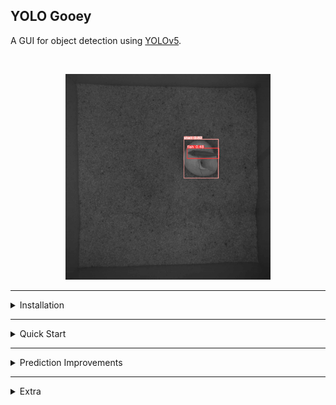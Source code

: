 ## YOLO Gooey
A GUI for object detection using [YOLOv5](https://github.com/ultralytics/yolov5).

<br>
<p align="center">
<img src="src/screenshots/fish_detections.png" width="65%"/>
</p>

---

<details>
<summary>Installation</summary>

Follow the instructions in the `README.md` file in the main repository to create and activate the environment `yolo_gooey` needed for this GUI and underlying method. 

</details>

---

<details>
<summary>Quick Start</summary>

To launch the application, run the command:
```
python start.py
```
The welcoming page will look like this:
<br>
<p align="center">
<img src="src/screenshots/home.png" width="30%"/>
</p>
<br>

<details>
<summary>Annotate</summary>

Training an object detector requires a training dataset containing images and their set of object bounding boxes. Each bounding box is a rectangle enclosing a single object of a specific class. To construct this dataset, we suggest using the annotation software [labelImg](https://github.com/tzutalin/labelImg), which allows you to easily open a folder with images and draw object bounding boxes for each image.

The interface of this program looks like this:
<br>
<p align="center">
<img src="src/screenshots/annotate.png" width="80%"/>
</p>

To annotate, follow these steps:
<ol>
<li>
Click on <b><u>Open Dir</u></b> to open your folder of images you wish to label.
</li>
<br>
<li>
Set the format to <b><u>PascalVOC</u></b> (default) ⚠️. This code only supports annotations saved in the PascalVOC format.
</li>
<br>
<li>
Click on <b><u>Create RectBox</u></b>. Then, click & drag your cursor to label the different objects in the image.
</li>
<br>
<li>
Click on <b><u>Save</u></b> to save your annotations.
</li>
<br>
<li>
Click on <b><u>Next Image</u></b> (or <kbd>D</kbd> key) to label another image.

<br>
If you want to correct a previously annotated image, click on <b><u>Prev Image</u></b> (or <kbd>A</kbd> key) and scale/move/add/remove bouding boxes. <i>Make sure you save the new annotations to overwrite the old annotations.</i>
</li>
</ol>

</details>
<br>
<details>
<summary>Train</summary>

After annotating your images, you are ready to use them during detection model training. Make sure to run this training stage on a machine with a GPU. Models can also be trained on CPU, but the training process is substantially slower.

The training interface looks like this:
<br>
<p align="center">
<img src="src/screenshots/train.png" width="55%"/>
</p>

To initiate model training, follow these steps:
<ol>
<li>
Browse to your <b><u>training data folder</u></b>.
<br>
<small>The training data folder needs to contain at least 10 images and their corresponding PascalVOC .xml annotations with the same name.</small>
</li>
<br>
<li>
Choose the <b><u>number of epochs</u></b>.
<br>
<small>1 epoch = 1 iteration through the entire dataset.</small>
</li>
<br>
<li>
Choose the <b><u>batch size</u></b>.
<br>
<small>Usually set as a power of 2 (<i>i.e.</i> 2, 4, 8, 16, ...). A larger batch size implies greater memory consumption, but will aid the network in generalizing to unseen data.</small>
</li>
<br>
<li>
Choose your <b><u>resize factor</u></b> from <b>(0.0, 1.0]</b>.
<br>
<small>The resize factor determines the shape of the training images before going through the network. A small resize factor might lead to downsampling-upsampling issues where bounding box centers appear to lie on a grid of points. On the other hand, a larger resize factor implies greater memory consumption, but will help the network learn smaller features, such as edges or small characteristic texture patches, to yield more accurate results.</small>
</li>
<br>
<li>
Click on <b><u>Train</u></b>.
</li>

<br>
After you've successfully trained your model, it can be found under:
<br>
<u><i>output_train/&lttraining_dataset&gt/model&ltnum&gt</i></u>
<br>
The folder contains the model weights as well as additional plots that show the networks prediction accuracy, as shown here:
<p align="center">
<img src="src/screenshots/confusion_matrix.png" width="30%"/>
<img src="src/screenshots/losses.png" width="45%"/>
</p>
</ol>

</details>
<br>
<details>
<summary>Predict</summary>
After successfully training a model, we want to use it to predict bounding boxes on unseen video(s)/image(s). To do so, select the <b>Predict</b> option on the welcoming page, which will guide you to the following page:

<br>
<p align="center">
<img src="src/screenshots/predict.png" width="50%"/>
</p>

To perfom prediction, follow these steps:
<ol>
<li>
Browse to your <b><u>video(s)/image(s)</u></b>.
<br>
<small>You can select a single image/single video/folder of images and/or videos. In case you select a folder of images/videos, use the drop-down menu to choose to run the prediction run on all images in the folder/all videos in the folder/all videos AND images in the folder.</small>
</li>
<br>
<li>
Choose a <b><u>trained model</u></b>.
<br>
<small>The folder can be found under <i>output_train/&lttraining_dataset&gt/model&ltnum&gt</i>. It contains the model weights and training configuration.</small>
</li>
<br>
<li>
Choose whether the video/image(s) should be saved with <b><u>overlayed bounding boxes</u></b>. You can also set additional bounding box styling options.
</li>
<br>
<li>
Click on <b><u>Predict</u></b>.
</li>
<br>
For a more detailed explanation of the different fields, click on the <b><u>Help</u></b> button.
<br>
<br>
After performing prediction, the results will be saved under:
<br>
<u><i>output_predict/&ltprediction_dataset&gt/result&ltnum&gt</i></u>
<br>
The result folder will contain the overlayed bounding boxes and a CSV file containing the detected bounding boxes (found under the <i>labels</i> subfolder). <b>Keep in mind that the CSV file contains normalized bounding box coordinates and dimensions.</b>

</ol>
</details>
</ol>
</details>

---

<details>
<summary>Prediction Improvements</summary>

Some images might be harder to work with than others. Here are some ideas to help improve your network's predictions:

<ol>
<li><u>Increase your epoch number</u> to 600 or even 1200. However, be careful not to overtrain your network. With a very large epoch number, your model might overfit the training data. If you see that the validation loss is low and stays constant (close to 0) for a long time, you should <u>consider decreasing your epoch number</u>.</li>
<li>Make sure your <u>batch size is not very small</u>. You may also want to <u>set the resize factor to 1</u> so that small image features are not washed away by downscaling the images.</li>
<li><u>Apply data augmentation</u>. This process adds variance to your training dataset by including images where the objects of interest have different poses, brightness, colors, blurriness, <i>etc.</i> To do this, run the data augmentation script over a folder of PascalVOC-annotated images, as shown below. <b>The resulting augmented annotations are added to the SAME FOLDER</b>. Note that you can always enable/disable specific augmentations (see data_augmentation/augmentor_utils.py):


    python data_augmentation/augmentor.py -d <path_to_data_folder>
</li>
<li>For your post-detection analysis script/pipeline, we suggest thresholding predictions by confidence to filter out low-confidence bounding boxes.</li>
</ol>
</details>

---

<details>
<summary>Extra</summary>
This program acts as a GUI on top of the pre-existing YOLOv5 package. Should a newer version of YOLO be released, the current package version can be swapped out for the newer version without much code change.

<br>
<p align="center">
<img src="src/screenshots/UML YOLO Gooey.jpg" width="75%"/>
</p>

To adapt the original YOLOv5 package to this use, the following changes were made to the source code:
<ol>
<li>
  <u>yolov5/detect.py</u>: When performing video prediction, the original package would output a .txt file for every frame of the video. This was changed so that all the frame predictions would be output to a single .txt file.
</li>
</ol>

At code level, all changes were marked with a '### CHANGES ###' comment in the source code.

</details>
